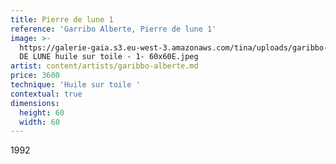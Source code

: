 ```yaml
---
title: Pierre de lune 1
reference: 'Garribo Alberte, Pierre de lune 1'
image: >-
  https://galerie-gaia.s3.eu-west-3.amazonaws.com/tina/uploads/garibbo-alberte/galerie-gaia-garibbo-alberte-PIERRE
  DE LUNE huile sur toile - 1- 60x60E.jpeg
artist: content/artists/garibbo-alberte.md
price: 3600
technique: 'Huile sur toile '
contextual: true
dimensions:
  height: 60
  width: 60
---
```


1992
